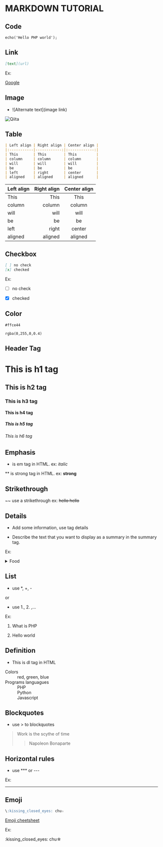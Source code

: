 # MARKDOWN TUTORIAL

## Code
```php:index.php
echo('Hello PHP world');
```

## Link
```md
[text](url)
```
Ex:

[Google](https://google.com "Google")

## Image
- ![Alternate text](image link)

![Qiita](https://qiita-image-store.s3.amazonaws.com/0/45617/015bd058-7ea0-e6a5-b9cb-36a4fb38e59c.png "Qiita")

## Table

```md
| Left align | Right align | Center align |
|:-----------|------------:|:------------:|
| This       | This        | This         |
| column     | column      | column       |
| will       | will        | will         |
| be         | be          | be           |
| left       | right       | center       |
| aligned    | aligned     | aligned      |
```

| Left align | Right align | Center align |
|:-----------|------------:|:------------:|
| This       | This        | This         |
| column     | column      | column       |
| will       | will        | will         |
| be         | be          | be           |
| left       | right       | center       |
| aligned    | aligned     | aligned      |

## Checkbox
```md
[ ] no check
[x] checked
```
Ex:

- [ ] no check

- [x] checked

## Color
`#ffce44`

`rgba(0,255,0,0.4)`

## Header Tag
# This is h1 tag
## This is h2 tag
### This is h3 tag
#### This is h4 tag
##### This is h5 tag
###### This is h6 tag

## Emphasis
* is em tag in HTML. ex: *italic*

** is strong tag in HTML. ex: **strong**

## Strikethrough 
~~ use a strikethrough ex: ~~hello hello~~

## Details
- Add some information, use tag details

- Describe the text that you want to display as a summary in the summary tag.

Ex:
<details><summary>Food</summary>

- Beef

- Egg

- Fish

</details>

## List

- use *, +, -

or

- use 1., 2. ,...

Ex:

1. What is PHP

2. Hello world

## Definition

- This is dl tag in HTML

<dl>
  <dt>Colors</dt>
  <dd>red, green, blue</dd>
  <dt>Programs languagues</dt>
  <dd>PHP</dd>
  <dd>Python</dd>
  <dd>Javascript</dd>
</dl>


## Blockquotes 
- use > to blockquotes

> Work is the scythe of time
>> Napoleon Bonaparte 

## Horizontal rules
- use *** or ---

Ex:
***

## Emoji
```markdown
\:kissing_closed_eyes: chu☆
```

[Emoji cheetsheet](http://www.emoji-cheat-sheet.com/)

Ex:

\:kissing_closed_eyes: chu☆
